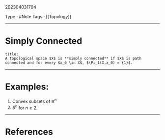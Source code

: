 202304031704

Type : #Note
Tags : [[Topology]]

---
# Simply Connected
```ad-note
title:
A topological space $X$ is **simply connected** if $X$ is path connected and for every $x_0 \in X$, $\Pi_1(X,x_0) = {1}$.
```

---
# Examples:
1. Convex subsets of $\mathbb{R} ^{n}$
2. $S ^{n}$ for $n \ge 2$.

---
# References
